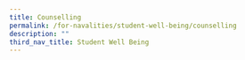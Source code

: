 ```yaml
---
title: Counselling
permalink: /for-navalities/student-well-being/counselling
description: ""
third_nav_title: Student Well Being
---
```

